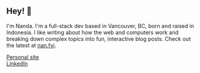 ## Hey! 👋

I'm Nanda. I'm a full-stack dev based in Vancouver, BC, born and raised in Indonesia. I like writing about how the web and computers work and breaking down complex topics into fun, interactive blog posts. Check out the latest at [nan.fyi](https://nan.fyi).

[Personal site](https://narendras.io/) <br />
[LinkedIn](https://www.linkedin.com/in/narendrass/)
